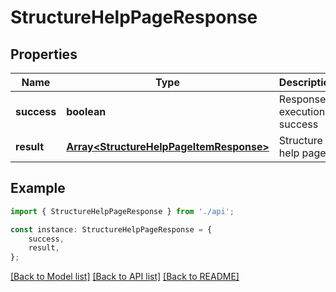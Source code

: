 # StructureHelpPageResponse


## Properties

Name | Type | Description | Notes
------------ | ------------- | ------------- | -------------
**success** | **boolean** | Response execution success | [default to true]
**result** | [**Array&lt;StructureHelpPageItemResponse&gt;**](StructureHelpPageItemResponse.md) | Structure of help page | [default to undefined]

## Example

```typescript
import { StructureHelpPageResponse } from './api';

const instance: StructureHelpPageResponse = {
    success,
    result,
};
```

[[Back to Model list]](../README.md#documentation-for-models) [[Back to API list]](../README.md#documentation-for-api-endpoints) [[Back to README]](../README.md)

